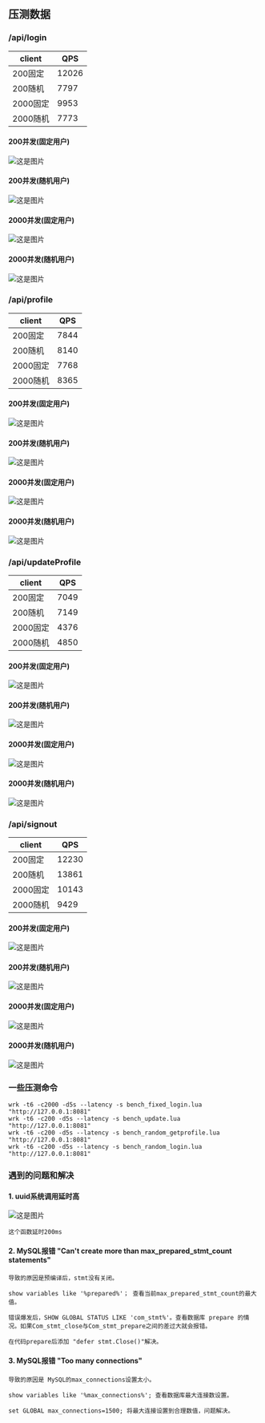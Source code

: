 ## 压测数据

### /api/login
| client  | QPS     |
|---------| ------- |
| 200固定  | 12026 |
| 200随机  | 7797 |
| 2000固定 | 9953 |
| 2000随机 | 7773 |

#### 200并发(固定用户)
![这是图片](/img/200固定login.png "200固定login")
#### 200并发(随机用户)
![这是图片](/img/200随机login.png "200随机login")
#### 2000并发(固定用户)
![这是图片](/img/2000固定login.png "2000固定login")
#### 2000并发(随机用户)
![这是图片](/img/2000随机login.png "2000随机login")
### /api/profile

| client  | QPS     |
|---------| ------- |
| 200固定  | 7844 |
| 200随机  | 8140 |
| 2000固定 | 7768 |
| 2000随机 | 8365 |

#### 200并发(固定用户)
![这是图片](/img/200固定get.png "200固定get")
#### 200并发(随机用户)
![这是图片](/img/200随机get.png "200随机get")
#### 2000并发(固定用户)
![这是图片](/img/2000固定get.png "2000固定get")
#### 2000并发(随机用户)
![这是图片](/img/2000随机get.png "2000随机get")
### /api/updateProfile

| client  | QPS     |
|---------| ------- |
| 200固定  | 7049 |
| 200随机  | 7149 |
| 2000固定 | 4376 |
| 2000随机 | 4850 |

#### 200并发(固定用户)
![这是图片](/img/200固定update.png "200固定update")
#### 200并发(随机用户)
![这是图片](/img/200随机update.png "200随机update")
#### 2000并发(固定用户)
![这是图片](/img/2000固定update.png "2000固定update")
#### 2000并发(随机用户)
![这是图片](/img/2000随机update.png "2000随机update")
### /api/signout

| client  | QPS     |
|---------| ------- |
| 200固定  | 12230 |
| 200随机  | 13861 |
| 2000固定 | 10143 |
| 2000随机 | 9429 |

#### 200并发(固定用户)
![这是图片](/img/200固定logout.png "200固定logout")
#### 200并发(随机用户)
![这是图片](/img/200随机logout.png "200随机logout")
#### 2000并发(固定用户)
![这是图片](/img/2000固定logout.png "2000固定logout")
#### 2000并发(随机用户)
![这是图片](/img/2000随机logout.png "2000随机logout")

### 一些压测命令
```shell
wrk -t6 -c2000 -d5s --latency -s bench_fixed_login.lua "http://127.0.0.1:8081"
wrk -t6 -c200 -d5s --latency -s bench_update.lua "http://127.0.0.1:8081"
wrk -t6 -c200 -d5s --latency -s bench_random_getprofile.lua "http://127.0.0.1:8081"
wrk -t6 -c200 -d5s --latency -s bench_random_login.lua "http://127.0.0.1:8081"
```

### 遇到的问题和解决
#### 1. uuid系统调用延时高
![这是图片](/img/uuid系统调用.png "uuid系统调用")

    这个函数延时200ms

#### 2. MySQL报错 "Can't create more than max_prepared_stmt_count statements"
```shell
导致的原因是预编译后，stmt没有关闭。

show variables like '%prepared%'； 查看当前max_prepared_stmt_count的最大值。

错误爆发后，SHOW GLOBAL STATUS LIKE 'com_stmt%'。查看数据库 prepare 的情况。如果Com_stmt_close与Com_stmt_prepare之间的差过大就会报错。

在代码prepare后添加 "defer stmt.Close()"解决。
```

#### 3. MySQL报错 "Too many connections"
```shell
导致的原因是 MySQL的max_connections设置太小。

show variables like '%max_connections%'; 查看数据库最大连接数设置。

set GLOBAL max_connections=1500; 将最大连接设置到合理数值，问题解决。
```